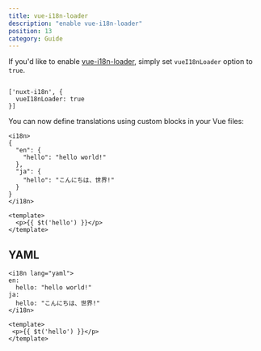 ```yaml
---
title: vue-i18n-loader
description: "enable vue-i18n-loader"
position: 13
category: Guide
---
```


If you'd like to enable [vue-i18n-loader](https://github.com/intlify/vue-i18n-loader), simply set `vueI18nLoader` option to `true`.

```js{}[nuxt.config.js]

['nuxt-i18n', {
  vueI18nLoader: true
}]

```

You can now define translations using custom blocks in your Vue files:

```vue
<i18n>
{
  "en": {
    "hello": "hello world!"
  },
  "ja": {
    "hello": "こんにちは、世界!"
  }
}
</i18n>

<template>
  <p>{{ $t('hello') }}</p>
</template>
```

## YAML

```vue
<i18n lang="yaml">
en:
  hello: "hello world!"
ja:
  hello: "こんにちは、世界!"
</i18n>

<template>
 <p>{{ $t('hello') }}</p>
</template>
```
